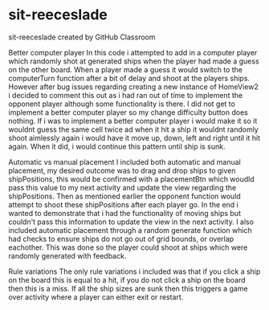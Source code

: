 # sit-reeceslade
sit-reeceslade created by GitHub Classroom

Better computer player
In this code i attempted to add in a computer player which randomly shot at generated ships when the player had made a guess on the other board. 
When a player made a guess it would switch to the computerTurn function after a bit of delay and shoot at the players ships.
However after bug issues regarding creating a new instance of HomeView2 i decided to comment this out as i had ran out of time to implement the opponent player
although some functionality is there. I did not get to implement a better computer player so my change difficulty button does nothing.
If i was to implement a better computer player i would make it so it wouldnt guess the same cell twice ad when it hit a ship it wouldnt randomly shoot aimlessly again
i would have it move up, down, left and right until it hit again. When it did, i would continue this pattern until ship is sunk.

Automatic vs manual placement
I included both automatic and manual placement, my desired outcome was to drag and drop ships to given shipPositions, this would be confirmed with a placementBtn
which woudld pass this value to my next activity and update the view regarding the shipPositions.
Then as mentioned earlier the opponent function would attempt to shoot these shipPositions after each player go.
In the end i wanted to demonstrate that i had the functionality of moving ships but couldn't pass this information to update the view in the next activity.
I also included automatic placement through a random generate function which had checks to ensure ships do not go out of grid bounds, or overlap eachother.
This was done so the player could shoot at ships which were randomly generated with feedback.

Rule variations
The only rule variations i included was that if you click a ship on the board this is equal to a hit, if you do not click a ship on the board then this is a miss.
If all the ship sizes are sunk then this triggers a game over activity where a player can either exit or restart.
